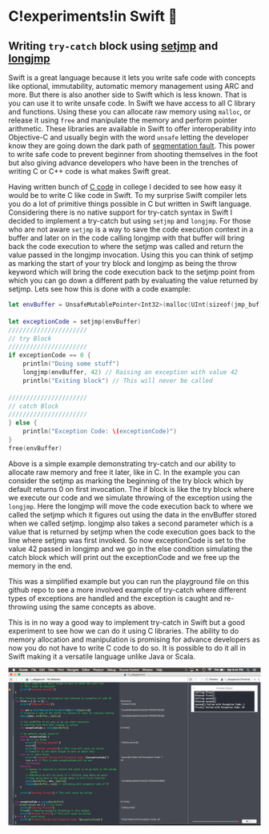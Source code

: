 C!experiments!in Swift  🔨
=

## Writing `try-catch` block using [setjmp](http://man7.org/linux/man-pages/man3/setjmp.3.html) and [longjmp](http://man7.org/linux/man-pages/man3/longjmp.3.html)

Swift is a great language because it lets you write safe code with concepts like optional, immutability, automatic memory management using ARC and more. But there is also another side to Swift which is less known. That is you can use it to write unsafe code. In Swift we have access to all C library and functions. Using these you can allocate raw memory using `malloc`, or release it using `free` and manipulate the memory and perform pointer arithmetic. These libraries are available in Swift to offer interoperability into Objective-C and usually begin with the word `unsafe` letting the developer know they are going down the dark path of [segmentation fault](http://en.wikipedia.org/wiki/Segmentation_fault). This power to write safe code to prevent beginner from shooting themselves in the foot but also giving advance developers who have been in the trenches of writing C or C++ code is what makes Swift great.

Having written bunch of [C code](https://github.com/ankurp/C-Algorithms) in college I decided to see how easy it would be to write C like code in Swift. To my surprise Swift compiler lets you do a lot of primitive things possible in C but written in Swift language. Considering there is no native support for try-catch syntax in Swift I decided to implement a try-catch but using `setjmp` and `longjmp`. For those who are not aware `setjmp` is a way to save the code execution context in a buffer and later on in the code calling longjmp with that buffer will bring back the code execution to where the setjmp was called and return the value passed in the longjmp invocation. Using this you can think of setjmp as marking the start of your try block and longjmp as being the throw keyword which will bring the code execution back to the setjmp point from which you can go down a different path by evaluating the value returned by setjmp. Lets see how this is done with a code example:

```swift
let envBuffer = UnsafeMutablePointer<Int32>(malloc(UInt(sizeof(jmp_buf))))

let exceptionCode = setjmp(envBuffer)
//////////////////////
// try Block
//////////////////////
if exceptionCode == 0 {
    println("Doing some stuff")
    longjmp(envBuffer, 42) // Raising an exception with value 42
    println("Exiting block") // This will never be called

//////////////////////
// catch Block
//////////////////////
} else {
    println("Exception Code: \(exceptionCode)")
}
free(envBuffer)
```

Above is a simple example demonstrating try-catch and our ability to allocate raw memory and free it later, like in C. In the example you can consider the setjmp as marking the beginning of the try block which by default returns 0 on first invocation. The if block is like the try block where we execute our code and we simulate throwing of the exception using the `longjmp`. Here the longjmp will move the code execution back to where we called the setjmp which it figures out using the data in the envBuffer stored when we called setjmp. longjmp also takes a second parameter which is a value that is returned by setjmp when the code execution goes back to the line where setjmp was first invoked. So now exceptionCode is set to the value 42 passed in longjmp and we go in the else condition simulating the catch block which will print out the exceptionCode and we free up the memory in the end.

This was a simplified example but you can run the playground file on this github repo to see a more involved example of try-catch where different types of exceptions are handled and the exception is caught and re-throwing using the same concepts as above.

This is in no way a good way to implement try-catch in Swift but a good experiment to see how we can do it using C libraries. The ability to do memory allocation and manipulation is promising for advance developers as now you do not have to write C code to do so. It is possible to do it all in Swift making it a versatile language unlike Java or Scala.

![Playground](https://github.com/ankurp/unsafe-swift/blob/master/playground.png)
 